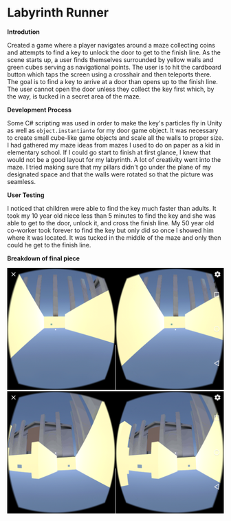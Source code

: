 # Labyrinth Runner

**Introdution**

Created a game where a player navigates around a maze collecting coins and attempts to find a key to unlock the door to get to the finish line. As the scene starts up, a user finds themselves surrounded by yellow walls and green cubes serving as navigational points. The user is to hit the cardboard button which taps the screen using a crosshair and then teleports there. The goal is to find a key to arrive at a door than opens up to the finish line. The user cannot open the door unless they collect the key first which, by the way, is tucked in a secret area of the maze. 

__Development Process__

Some C# scripting was used in order to make the key's particles fly in Unity as well as `object.instantiante` for my door game object. It was necessary to create small cube-like game objects and scale all the walls to proper size. I had gathered my maze ideas from mazes I used to do on paper as a kid in elementary school. If I could go start to finish at first glance, I knew that would not be a good layout for my labyrinth. A lot of creativity went into the maze. I tried making sure that my pillars didn't go under the plane of my designated space and that the walls were rotated so that the picture was seamless. 

**User Testing**

I noticed that children were able to find the key much faster than adults. It took my 10 year old niece less than 5 minutes to find the key and she was able to get to the door, unlock it, and cross the finish line. My 50 year old co-worker took forever to find the key but only did so once I showed him where it was located. It was tucked in the middle of the maze and only then could he get to the finish line. 

__Breakdown of final piece__

![Alt Text](https://github.com/tedlanda/Labyrinth-Runner/blob/master/P3/Screenshots/Android1.png)
![Alt Text](https://github.com/tedlanda/Labyrinth-Runner/blob/master/P3/Screenshots/Android2.png)

